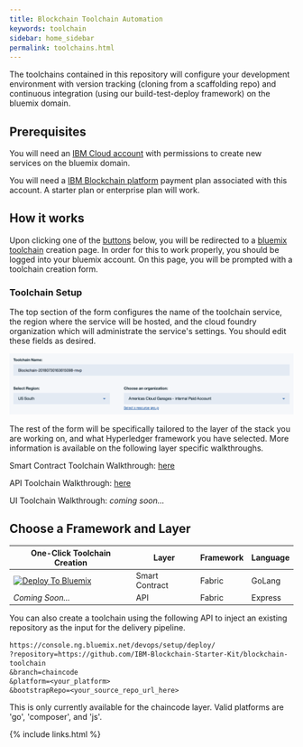 ```yaml
---
title: Blockchain Toolchain Automation
keywords: toolchain
sidebar: home_sidebar
permalink: toolchains.html
---
```


The toolchains contained in this repository will configure your development environment with version tracking (cloning from a scaffolding repo) and continuous integration (using our build-test-deploy framework) on the bluemix domain. 

## Prerequisites

You will need an [IBM Cloud account](https://console.bluemix.net/dashboard/apps/) with permissions to create new services on the bluemix domain. 

You will need a [IBM Blockchain platform](https://console.bluemix.net/docs/services/blockchain/index.html#ibm-blockchain-platform) payment plan associated with this account. A starter plan or enterprise plan will work. 

## How it works

Upon clicking one of the [buttons](#choose-your-desired-platform) below, you will be redirected to a [bluemix toolchain](https://console.bluemix.net/docs/services/ContinuousDelivery/toolchains_about.html) creation page. In order for this to work properly, you should be logged into your bluemix account. On this page, you will be prompted with a toolchain creation form. 

### Toolchain Setup

The top section of the form configures the name of the toolchain service, the region where the service will be hosted, and the cloud foundry organization which will administrate the service's settings. You should edit these fields as desired.

![Toolchain Config Image](toolchain_config.png)

The rest of the form will be specifically tailored to the layer of the stack you are working on, and what Hyperledger framework you have selected. More information is available on the following layer specific walkthroughs. 

Smart Contract Toolchain Walkthrough: [here](https://github.com/IBM-Blockchain-Starter-Kit/blockchain-toolchain/blob/chaincode/README.md)

API Toolchain Walkthrough: [here](https://github.com/IBM-Blockchain-Starter-Kit/blockchain-toolchain/blob/api/README.md)

UI Toolchain Walkthrough: *coming soon...*

## Choose a Framework and Layer

One-Click Toolchain Creation|Layer|Framework|Language
---|---|---|---
[![Deploy To Bluemix](https://console.ng.bluemix.net/devops/graphics/create_toolchain_button.png)](https://console.ng.bluemix.net/devops/setup/deploy/?repository=https://github.com/IBM-Blockchain-Starter-Kit/blockchain-toolchain&branch=chaincode&platform=go&bootstrapRepo=https://github.com/IBM-Blockchain-Starter-Kit/chaincode-bootstrap.git)| Smart Contract | Fabric | GoLang
*Coming Soon...* | API | Fabric | Express


You can also create a toolchain using the following API to inject an existing repository as the input for the delivery pipeline. 

```
https://console.ng.bluemix.net/devops/setup/deploy/
?repository=https://github.com/IBM-Blockchain-Starter-Kit/blockchain-toolchain
&branch=chaincode
&platform=<your_platform>
&bootstrapRepo=<your_source_repo_url_here>
```

This is only currently available for the chaincode layer. Valid platforms are 'go', 'composer', and 'js'. 

{% include links.html %}
